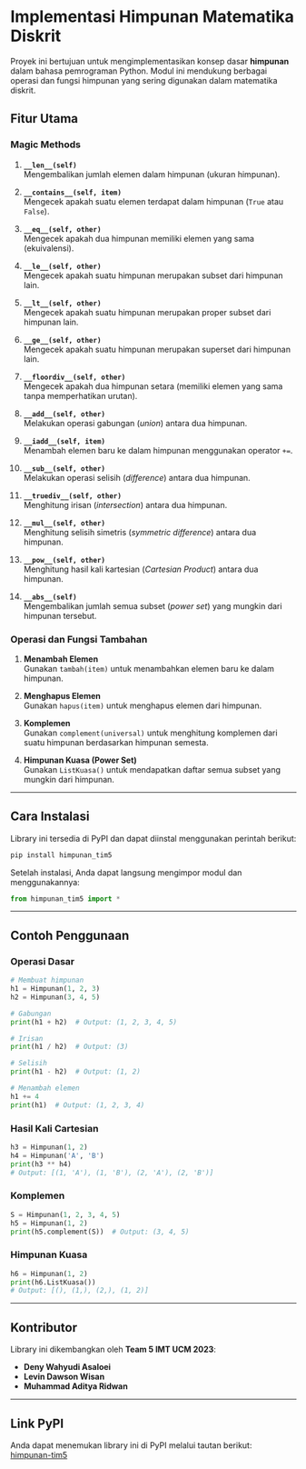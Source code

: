 # Implementasi Himpunan Matematika Diskrit

Proyek ini bertujuan untuk mengimplementasikan konsep dasar **himpunan** dalam bahasa pemrograman Python. Modul ini mendukung berbagai operasi dan fungsi himpunan yang sering digunakan dalam matematika diskrit.

## **Fitur Utama**

### **Magic Methods**

1. **`__len__(self)`**  
   Mengembalikan jumlah elemen dalam himpunan (ukuran himpunan).

2. **`__contains__(self, item)`**  
   Mengecek apakah suatu elemen terdapat dalam himpunan (`True` atau `False`).

3. **`__eq__(self, other)`**  
   Mengecek apakah dua himpunan memiliki elemen yang sama (ekuivalensi).

4. **`__le__(self, other)`**  
   Mengecek apakah suatu himpunan merupakan subset dari himpunan lain.

5. **`__lt__(self, other)`**  
   Mengecek apakah suatu himpunan merupakan proper subset dari himpunan lain.

6. **`__ge__(self, other)`**  
   Mengecek apakah suatu himpunan merupakan superset dari himpunan lain.

7. **`__floordiv__(self, other)`**  
   Mengecek apakah dua himpunan setara (memiliki elemen yang sama tanpa memperhatikan urutan).

8. **`__add__(self, other)`**  
   Melakukan operasi gabungan (_union_) antara dua himpunan.

9. **`__iadd__(self, item)`**  
   Menambah elemen baru ke dalam himpunan menggunakan operator `+=`.

10. **`__sub__(self, other)`**  
    Melakukan operasi selisih (_difference_) antara dua himpunan.

11. **`__truediv__(self, other)`**  
    Menghitung irisan (_intersection_) antara dua himpunan.

12. **`__mul__(self, other)`**  
    Menghitung selisih simetris (_symmetric difference_) antara dua himpunan.

13. **`__pow__(self, other)`**  
    Menghitung hasil kali kartesian (_Cartesian Product_) antara dua himpunan.

14. **`__abs__(self)`**  
    Mengembalikan jumlah semua subset (_power set_) yang mungkin dari himpunan tersebut.

### **Operasi dan Fungsi Tambahan**

1. **Menambah Elemen**  
   Gunakan `tambah(item)` untuk menambahkan elemen baru ke dalam himpunan.

2. **Menghapus Elemen**  
   Gunakan `hapus(item)` untuk menghapus elemen dari himpunan.

3. **Komplemen**  
   Gunakan `complement(universal)` untuk menghitung komplemen dari suatu himpunan berdasarkan himpunan semesta.

4. **Himpunan Kuasa (Power Set)**  
   Gunakan `ListKuasa()` untuk mendapatkan daftar semua subset yang mungkin dari himpunan.

---

## **Cara Instalasi**

Library ini tersedia di PyPI dan dapat diinstal menggunakan perintah berikut:

```bash
pip install himpunan_tim5
```

Setelah instalasi, Anda dapat langsung mengimpor modul dan menggunakannya:

```python
from himpunan_tim5 import *
```

---

## **Contoh Penggunaan**

### **Operasi Dasar**

```python
# Membuat himpunan
h1 = Himpunan(1, 2, 3)
h2 = Himpunan(3, 4, 5)

# Gabungan
print(h1 + h2)  # Output: (1, 2, 3, 4, 5)

# Irisan
print(h1 / h2)  # Output: (3)

# Selisih
print(h1 - h2)  # Output: (1, 2)

# Menambah elemen
h1 += 4
print(h1)  # Output: (1, 2, 3, 4)
```

### **Hasil Kali Cartesian**

```python
h3 = Himpunan(1, 2)
h4 = Himpunan('A', 'B')
print(h3 ** h4)
# Output: [(1, 'A'), (1, 'B'), (2, 'A'), (2, 'B')]
```

### **Komplemen**

```python
S = Himpunan(1, 2, 3, 4, 5)
h5 = Himpunan(1, 2)
print(h5.complement(S))  # Output: (3, 4, 5)
```

### **Himpunan Kuasa**

```python
h6 = Himpunan(1, 2)
print(h6.ListKuasa())
# Output: [(), (1,), (2,), (1, 2)]
```

---

## **Kontributor**

Library ini dikembangkan oleh **Team 5 IMT UCM 2023**:

- **Deny Wahyudi Asaloei**
- **Levin Dawson Wisan**
- **Muhammad Aditya Ridwan**

---

## **Link PyPI**

Anda dapat menemukan library ini di PyPI melalui tautan berikut:  
[himpunan-tim5](https://pypi.org/project/himpunan-tim5/)
